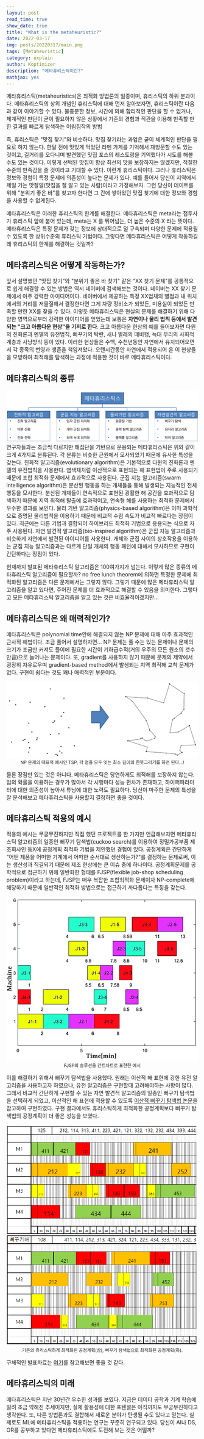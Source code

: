 ```yaml
---
layout: post
read_time: true
show_date: true
title: "What is the metaheuristic?"
date: 2022-03-17
img: posts/20220317/main.png
tags: [Metaheuristic]
category: explain
author: Koptimizer
description: "메타휴리스틱이란?"
mathjax: yes
---
```

메타휴리스틱(metaheuristics)은 최적화 방법론의 일종이며, 휴리스틱의 하위 분과이다. 메타휴리스틱의 상위 개념인 휴리스틱에 대해 먼저 알아보자면, 휴리스틱이란 다음과 같이 이야기할 수 있다.
<tweet>불충분한 정보, 시간에 의해 합리적인 판단을 할 수 없거나, 체계적인 판단이 굳이 필요하지 않은 상황에서 기존의 경험과 직관을 이용해 만족할 만한 결과를 빠르게 탐색하는 어림짐작의 방법</tweet>

즉, 휴리스틱은 "맛집 찾기"와 비슷하다. 맛집 찾기라는 과업은 굳이 체계적인 판단을 필요로 하지 않는다. 한달 전에 맛있게 먹었던 라멘 가게를 기억해서 재방문할 수도 있는 것이고, 길거리를 오다니며 발견했던 맛집 포스의 레스토랑을 기억했다가 시도를 해볼 수도 있는 것이다. 이렇게 선택된 맛집이 항상 최선의 맛을 보장하지는 않겠지만, 적절한 수준의 만족감을 줄 것이라고 기대할 수 있다. 이런게 휴리스틱이다. 그러나 휴리스틱은 정보와 경험이 특정 문제에 의존성이 높다는 문제가 있다. 예를 들어서 당신이 지역에서 제일 가는 맛잘알(맛집을 잘 알고 있는 사람)이라고 가정해보자. 그런 당신이 데이트를 위해 "분위기 좋은 바"를 찾고자 한다면 그 간에 쌓아왔던 맛집 찾기에 대한 정보와 경험을 사용할 수 없게된다.

메타휴리스틱은 이러한 휴리스틱의 한계를 해결한다. 메타휴리스틱은 meta라는 접두사가 휴리스틱 앞에 붙어 있는데, meta는 X 를 뛰어넘는, 더 높은 수준의 X 라는 뜻이다. 메타휴리스틱은 특정 문제가 갖는 정보에 상대적으로 덜 구속되며 다양한 문제에 적용될 수 있도록 한 상위수준의 휴리스틱 기법이다. 그렇다면 메타휴리스틱은 어떻게 작동하길래 휴리스틱의 한계를 해결하는 것일까?

## 메타휴리스틱은 어떻게 작동하는가?
앞서 설명했던 "맛집 찾기"와 "분위기 좋은 바 찾기" 같은 "XX 찾기 문제"를 공통적으로 쉽게 해결할 수 있는 방법은 역시 네이버에 검색해보는 것이다. 네이버는 XX 찾기 문제에서 아주 강력한 아이디어이다. 네이버에서 제공하는 특정 XX업체의 별점과 내 위치에서의 거리를 저울질해서 결정한다면 그게 차량 정비소가 되었든, 미용실이 되었든 만족할 만한 XX를 찾을 수 있다. 이렇듯 메타휴리스틱은 현실의 문제를 해결하기 위해 다양한 영역으로부터 강력한 아이디어를 얻었는데 보통은 <b>자연이나 물리 법칙 등에서 발견되는 "크고 아름다운 현상"을 기저로 한다</b>. 크고 아름다운 현상의 예를 들어보자면 다윈의 진화론과 멘델의 유전법칙, 뻐꾸기의 탁란, 새나 벌레의 떼비행, 늑대 무리의 사회적 계층과 사냥방식 등이 있다. 이러한 현상들은 수백, 수천년동안 자연에서 유지되어오면서 각 종족의 번영과 생존을 책임져왔다. 오랜시간동안 자연에서 적용되어 온 이 현상들을 모방하여 최적해를 탐색하는 과정에 적용한 것이 바로 메타휴리스틱이다.

## 메타휴리스틱의 종류
<center><img src = "./assets/img/posts/20220317/type.png"></center>
연구자들과는 조금씩 다르지만 해집단을 기반으로 운용되는 메타휴리스틱은 위와 같이 크게 4가지로 분류된다. 각 분류는 비슷한 근원에서 모사되었기 때문에 유사한 특성을 갖는다. 진화적 알고리즘(evolutionary algorithm)은 기본적으로 다윈의 진화론과 멘델의 유전법칙을 사용한다. 염색체처럼 이산적으로 표현되는 해 표현법이 주로 사용되기 때문에 조합 최적화 문제에서 효과적으로 사용된다. 군집 지능 알고리즘(swarm intelligence algorithm)은 분산된 행동을 하는 개체들을 통해 발생되는 지능적인 전체 행동을 모사한다. 분산된 개체들이 연속적으로 표현된 광활한 해 공간을 효과적으로 탐색하기 때문에 지역 최적해 탈출에 효과적이고, 연속형 해를 사용하는 최적화 문제에서 우수한 결과를 보인다. 물리 기반 알고리즘(physics-based algorithm)은 이미 과학적으로 증명된 물리법칙을 이용하기 때문에 비교적 수렴 속도가 비교적 빠르다는 장점이 있다. 최근에는 다른 기법과 결합되어 하이브리드 최적화 기법으로 응용되는 식으로 자주 사용된다. 자연 발견적 알고리즘(bio-inspired algorithm)은 군집 지능 알고리즘과 비슷하게 자연에서 발견된 아이디어를 사용한다. 개체와 군집 사이의 상호작용을 이용하는 군집 지능 알고리즘과는 다르게 단일 개체의 행동 패턴에 대해서 모사하므로 구현이 간단하다는 장점이 있다.

현재까지 발표된 메타휴리스틱 알고리즘은 100여가지가 넘는다. 이렇게 많은 종류의 메타휴리스틱 알고리즘이 필요할까? no free lunch theorem에 의하면 특정한 문제에 최적화된 알고리즘은 다른 문제에서는 그렇지 않다. 그렇기 때문에 많은 메타휴리스틱 알고리즘을 알고 있다면, 주어진 문제를 더 효과적으로 해결할 수 있음을 의미한다. 그렇다고 모든 메타휴리스틱 알고리즘을 알고 있는 것은 비효율적이겠지만...

## 메타휴리스틱은 왜 매력적인가?
메타휴리스틱은 polynomial time안에 해결되지 않는 NP 문제에 대해 아주 효과적인 근사적 해법이다. 조금 풀어서 설명하자면... NP 문제는 풀 수는 있는 문제이나 문제의 크기가 조금만 커져도 풀이에 필요한 시간이 기하급수적(거의 우주의 모든 원소의 갯수만큼)으로 늘어나는 문제이다. 또, gradient를 사용하지 않기 때문에 문제의 제약에서 굉장히 자유로우며 gradient-based method에서 발생되는 지역 최적해 교착 문제가 없다. 구현이 쉽다는 것도 꽤나 매력적인 부분이다.
<center><img src = "./assets/img/posts/20220317/tsp.png"><small>NP 문제의 대표적 예시인 TSP, 각 점을 모두 잇는 최소 길이의 한붓그리기를 하면 된다...!</small></center>

물론 장점만 있는 것은 아니다. 메타휴리스틱은 당연하게도 최적해를 보장하지 않는다. 임의 확률을 이용하는 경우가 많아서 각 시행마다 성능 편차가 존재하고, 하이퍼파라미터에 대한 의존성이 높아서 튜닝에 대한 노력도 필요하다. 당신이 마주한 문제의 특성을 잘 분석해보고 메타휴리스틱을 사용할지 결정하면 좋을 것이다.

## 메타휴리스틱 적용의 예시
적용의 예시는 무궁무진하지만 직접 했던 프로젝트를 한 가지만 언급해보자면 메타휴리스틱 알고리즘의 일종인 뻐꾸기 탐색법(cuckoo search)를 이용하여 정밀가공부품 제조회사인 동X에 공정계획 최적화 기법을 제안했던 경험이 있다. 공정계획은 간단하게 "어떤 제품을 어떠한 기계에서 어떠한 순서대로 생산하는가?"를 결정하는 문제로써, 이는 생산성과 직결되기 때문에 제조 현상에는 큰 이슈 중에 하나이다. 공정계획문제를 공학적으로 접근하기 위해 일반화한 형태를 FJSP(flexible job-shop scheduling problem)이라고 하는데, FJSP는 매우 복잡한 조합최적화 문제이자 NP-complete에 해당하기 때문에 일반적인 최적화 방법으로는 접근하기 까다롭다는 특징을 갖는다.
<center><img src = "./assets/img/posts/20220317/fjsp.png"><small>FJSP의 솔루션을 간트차트로 표현한 예시</small></center>

이를 해결하기 위해서 뻐꾸기 탐색법을 사용했다. 원래는 이산적 해 표현에 강한 유전 알고리즘을 사용하고자 하였으나, 유전 알고리즘은 구현할때 고려해야하는 사항이 많다. 그래서 비교적 간단하게 구현할 수 있는 자연 발견적 알고리즘의 일종인 뻐구기 탐색법을 선택하게 되었고, 이산적인 해 표현에 적용할 수 있도록 [이산적 뻐꾸기 탐색법 논문](https://link.springer.com/article/10.1007/s00521-013-1402-2)을 참고하여 구현하였다. 구현 결과에서도 휴리스틱하게 최적화한 공정계획보다 뻐꾸기 탐색법의 공정계획이 더 좋은 성능을 보였다.
<center><img src = "./assets/img/posts/20220317/conclusion.png"><small>기존의 휴리스틱하게 최적화된 공정계획(상), 뻐꾸기 탐색법으로 최적화된 공정계획(하).</small></center>

구체적인 발표자료는 [여기](https://github.com/koptimizer/DCS_for_FJSP/blob/main/DCS_for_FJSP.pdf)를 참고해보면 좋을 것 같다.

## 메타휴리스틱의 미래
메타휴리스틱은 지난 30년간 우수한 성과를 보였다. 지금은 데이터 공학과 기계 학습에 밀려 조금 약해진 추세이지만, 실제 활용성에 대한 포텐셜은 아직까지도 무궁무진하다고 생각한다. 또, 다른 방법론과도 결합해서 새로운 분야가 탄생될 수도 있다고 믿는다. 실제로도 ML에 메타휴리스틱을 적용하는 연구는 꾸준히 연구되고 있다. 당신이 AI나 DS, OR를 공부하고 있다면 메타휴리스틱에도 도전해 보는 것은 어떨까?

